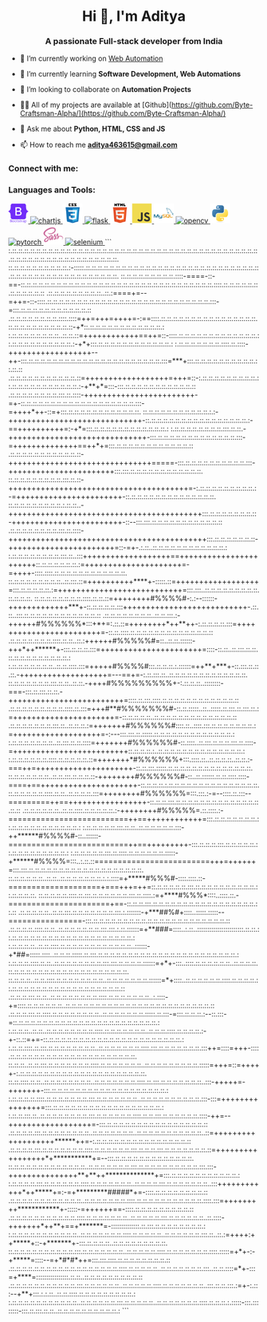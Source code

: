 <h1 align="center">Hi 👋, I'm Aditya</h1>
<h3 align="center">A passionate Full-stack developer from India</h3>

- 🔭 I’m currently working on [Web Automation](https://github.com/Byte-Craftsman-Alpha/Web-Automation.git)

- 🌱 I’m currently learning **Software Development, Web Automations**

- 👯 I’m looking to collaborate on **Automation Projects**

- 👨‍💻 All of my projects are available at [Github](https://github.com/Byte-Craftsman-Alpha/](https://github.com/Byte-Craftsman-Alpha/)

- 💬 Ask me about **Python, HTML, CSS and JS**

- 📫 How to reach me **aditya463615@gmail.com**

<h3 align="left">Connect with me:</h3>
<p align="left">
</p>

<h3 align="left">Languages and Tools:</h3>
<p align="left"> <a href="https://getbootstrap.com" target="_blank" rel="noreferrer"> <img src="https://raw.githubusercontent.com/devicons/devicon/master/icons/bootstrap/bootstrap-plain-wordmark.svg" alt="bootstrap" width="40" height="40"/> </a> <a href="https://www.chartjs.org" target="_blank" rel="noreferrer"> <img src="https://www.chartjs.org/media/logo-title.svg" alt="chartjs" width="40" height="40"/> </a> <a href="https://www.w3schools.com/css/" target="_blank" rel="noreferrer"> <img src="https://raw.githubusercontent.com/devicons/devicon/master/icons/css3/css3-original-wordmark.svg" alt="css3" width="40" height="40"/> </a> <a href="https://flask.palletsprojects.com/" target="_blank" rel="noreferrer"> <img src="https://www.vectorlogo.zone/logos/pocoo_flask/pocoo_flask-icon.svg" alt="flask" width="40" height="40"/> </a> <a href="https://www.w3.org/html/" target="_blank" rel="noreferrer"> <img src="https://raw.githubusercontent.com/devicons/devicon/master/icons/html5/html5-original-wordmark.svg" alt="html5" width="40" height="40"/> </a> <a href="https://developer.mozilla.org/en-US/docs/Web/JavaScript" target="_blank" rel="noreferrer"> <img src="https://raw.githubusercontent.com/devicons/devicon/master/icons/javascript/javascript-original.svg" alt="javascript" width="40" height="40"/> </a> <a href="https://www.mysql.com/" target="_blank" rel="noreferrer"> <img src="https://raw.githubusercontent.com/devicons/devicon/master/icons/mysql/mysql-original-wordmark.svg" alt="mysql" width="40" height="40"/> </a> <a href="https://opencv.org/" target="_blank" rel="noreferrer"> <img src="https://www.vectorlogo.zone/logos/opencv/opencv-icon.svg" alt="opencv" width="40" height="40"/> </a> <a href="https://www.python.org" target="_blank" rel="noreferrer"> <img src="https://raw.githubusercontent.com/devicons/devicon/master/icons/python/python-original.svg" alt="python" width="40" height="40"/> </a> <a href="https://pytorch.org/" target="_blank" rel="noreferrer"> <img src="https://www.vectorlogo.zone/logos/pytorch/pytorch-icon.svg" alt="pytorch" width="40" height="40"/> </a> <a href="https://sass-lang.com" target="_blank" rel="noreferrer"> <img src="https://raw.githubusercontent.com/devicons/devicon/master/icons/sass/sass-original.svg" alt="sass" width="40" height="40"/> </a> <a href="https://www.selenium.dev" target="_blank" rel="noreferrer"> <img src="https://raw.githubusercontent.com/detain/svg-logos/780f25886640cef088af994181646db2f6b1a3f8/svg/selenium-logo.svg" alt="selenium" width="40" height="40"/> </a> 
```
:.::.::.::.::.::.::.::.::.::.::.::.::.::.::.::.::.::.::.::.::.::.::.::.::.::.::.::.::.::.::.::.::.::.::.::.::.::.::.::.::.::.::.::.::.::.::.::.::.::.::.::.::.::.::.::.::.::.::.::.
::.::.::.::.::.::.::.::.::.::.:-:::::.::.::.::.::.::.::.::.::.::.::.::.::.::.::.::.::.::.::.::.::.::.::.::.::.::.::.::.::.::.::.::.::.::.::.::.::.::.::.::.::.::.::.::.::.::.::.::.
::.::.::.::.::.::.::.::.::.::::-====-::-==-::.::.::.::.::.::.::.::.::.::.::.::.::.::.::.::.::.::.::.::.::.::.::.::.::.::.::.::.::.::.::.::.::::.::.::.::.::.::.::.::.::.::.::.::.::
.::.::.::.::.::.::.::.::.::..::.:====+=--=++=-::-::::.::.::.::.::.::.::.::.::.::.::.::.::.::.::.::.::.::.::.::.::.::.::.::.::.::.::.::.:::-=:::.::.::.::.::.::.::.::.::.::.::.::.::
.::.::.::.::.::.::.::.::.::::.::::=++=+++=++++=-:==::::.::.::.::.::.::.::.::.::.::.::.::.::.::.::.::.::.::.::.::.::.::.::.::.::.::.::.::-+*::.::.::.::.::.::.::.::.::.::.::.::.::.:
:.::.::.::.::.::.::.::.::..::.::.::=++++++++++++==++=::-::::.::.::.::.::.::.::.::.::.::.::.::.::.::.::.::.::.::.::.::.::.::.::.::.::.:-+*+:::.::.::.::.::.::.::.::.::.::.::.::.::.:
:.::.::.::.::.::.::.::.::::.::.::::-++++++++++++++++++--++-:::.::.::.::.::.::.::.::.::.::.::.::.::.::.::.::.::.::.::.::.::.::.::.:::=***+:::.::.::.::.::.::.::.::.::.::.::.::.::.::
.::.::.::.::.::.::.::.::.::.::.::.::=++++++++++++++++++=+++=::-:.::.::.::.::.::.::.::.::.::.::.::.::.::.::.::.::.::.::.::.::.::.:-+**+*=:::-:::.::.::.::.::.::.::.::.::.::.::.::.::
.::.::.::.::.::.::.::.::.:::.::.::::-++++++++++++++++++++++++-=+-::.::.::.::.::.::.::.::.::.::.::.::.::.::.::.::.::.::.::.:::-=++++*++-::=+:::.::.::.::.::.::.::.::.::.::.::.::.::.
::.::.::.::.::.::.::.::.::.::.::.:.:-+++++++++++++++++++++++++++++-::.::.::.::.::.::.::.::.::.::.::.::.::.::.::.::.::.:-==++++++++++=:-+*=:::.::.::.::.::.::.::.::.::.::.::.::.::.:
:.::.::.::.::.::.::.::.::.:::.::.::.-++++++++++++++++++++++++++++++-:::.::.::.::.::.::.::.::.::.::.::.::.::.::.:::-=++++++++++++++==++*+=:::.::.::.::.::.::.::.::.::.::.::.::.::.::
.::.::.::.::.::.::.::.::.::.::.::.::-+++++++++++++++++++++++++++++++=====-:::.::.::.::.::.::.::.::.::.::.::.:::-+++++++++++++++++++++++:::.:::.::.::.::.::.::.::.::.::.::.::.::.::.
::.::.::.::.::.::.::.::.::.:::.::.::-+++++++++++++++++++++++++++++++++++++++=-:.::.::.::.::.::.::.::.::.::.:-=+++++++++++++++++++++++-::.::.::.::.::.::.::.::.::.::.::.::.::.::.::.
::.::.::.::.::.::.::.::.::.:.::.::..-++++++++++++++++++++++++++++++++++++++++++:::.::.::.::.::.::.::.::.::-++++++++++++++++++++++++-::--:::.:::.::.::.::.::.::.::.::.::.::.::.::.::
.::.::.::.::.::.::.::.::.:::.::.::::-+++++++++++++++++++++++++++++++++++++++++++:::.::.::.::.::.::.::.::-+++++++++++++++++++++++=::-=+-.:.::..::.::.::.::.::.::.::.::.::.::.::.::.:
:.::.::.::.::.::.::.::.::.:::.::..:::+++++++++++++++++++==+++++++++++++++++++++++::.::.::.::.::.::.::.:=+++++++++++++++++++++=-=++++-::::.::::.::.::.::.::.::.::.::.::.::.::.::.::.
::.::.::.::.::.::.::.::.::..::.:::.::=++++++++++****+-:::::.::=++++++++++++++++++=:::.::.::.::.::.::.:=+++++++++++++++++++++++++++=:::.:::..::.::.::.::.::.::.::.::.::.::.::.::.::.
::.::.::.::.::.::.::.::.::::.::.::.::=++++++++#%%%%#-:.:--::::::-+++++++++++++***+-::.::.::.::.::.:::+++++++++++++++++++++++++++-.::.::..:::.::.::.::.::.::.::.::.::.::.::.::.::.::
.::.::.::.::.::.::.::.::..::.::.:::.:-++++++#%%%%%%*:::+*+=:.::.::=++++++++*++**++-:.::.::.::.::.:::=++++++++++++++++++++++++=-::.::.::::.::.::.::.::.::.::.::.::.::.::.::.::.::.::
.::.::.::.::.::.::.::.::::.::.::..::.:++++++#%%%%%#=::..::.::.::::::-+++*++******+-:::.::.::.::.:::=++++++++++++++++++++++=::::-::.::..::.:::.::.::.::.::.::.::.::.::.::.::.::.::.:
:.::.::.::.::.::.::.::..::.::.::::.:::=+++++#%%%%#:::.::.::.::.:.::::::=++**+***+-::.:::.::.::.::.-+++++++++++++++++++=---==+=-:.::.:::.::..::.::.::.::.::.::.::.::.::.::.::.::.::.
::.::.::.::.::.::.::.:::.::.::..::.::.-++++#%%%%%%%%%+-:.::.::.::..::::::::-===-:::.::.:::.::.::.-+++++++++++++++++++++++++=::::.::.:::.::::.::.::.::.::.::.::.::.::.::.::.::.::.::
.::.::.::.::.::.::.::.::.::.::::.::.:::=+++#**#%%%%%%%#-::.::.:::::..::..:::::.::.:::.::.:::.::.:=++++++++++++++++++++++=-::.::.::.::.::..::.::.::.::.::.::.::.::.::.::.::.::.::.::
.::.::.::.::.::.::.::.:::.::..::.::.::.:=+++++++#%%%%%%#::::.::..::::.:::.::.::.::.::.::.::.::.:=+++++++++++++++++++=-:---:::.:::.::.:::::.::.::.::.::.::.::.::.::.::.::.::.::.::.:
:.::.::.::.::.::.::.::..::.:::.::.::.::::=+++++++#%%%%%%#-::.::::..::.:::.::.::.::.:::.::.::::-=+++++++++++++++++++++++++::.::.::.::.:..::.::.::.::.::.::.::.::.::.::.::.::.::.::.:
:.::.::.::.::.::.::.::::.::.::.::.::.::.::=+++++++*#%%%%%%+:::.::::.::..::.::.::.::..::.::.:-===++=+++++++++++++++++++++-::.::.:::.:::::.::.::.::.::.::.::.::.::.::.::.::.::.::.::.
::.::.::.::.::.::.::..::.::.:::.::.::.::.::-++++++++#%%%%%%#-::..::.::::::.::.::.::::.::::-====+==+++++++++++++++++++++-::.::.::.::.:.::.::.::.::.::.::.::.::.::.::.::.::.::.::.::.
::.::.::.::.::.::.::::.::.::..::.::.::.::.:::=++++++++#%%%%%%=:::.:::.:-=--::::.::.:::--=========++==+++++++++++++++++-::.::.::.:::.::.::.::.::.::.::.::.::.::.::.::.::.::.::.::.::
.::.::.::.::.::.::..::.::.::::.::.::.::.::.::.:-++++++++#%%%%%=.::.::::.:-==========================++==++++++++++++=:::.::.::.::.::.::.::.::.::.::.::.::.::.::.::.::.::.::.::.::.:
:.::.::.::.::.::.:::.::.::..::.::.::.::.::.::.:::-++******#%%%%#-::..::::::-==========================++==+++++++++-:::.::.::.::.:::.::.::.::.::.::.::.::.::.::.::.::.::.::.::.::.:
:.::.::.::.::.::.:::.::.::::.::.::.::.::.::.::.:::::-+******#%%%%=:::..:.::.::=========================+++=++++++=:::.:::.::.::.::.::.::.::.::.::.::.::.::.::.::.::.::.::.::.::.::.
::.::.::.::.::.::..::.::..::.::.::.::.::.::.::.:.:.::::=+*****#%%%#-::::.::::.::-====================+===+++=++=::.::.::.::.::.::.:::.::.::.::.::.::.::.::.::.::.::.::.::.::.::.::.
::.::.::.::.::.::::.::.:::.::.::.::.::.::.::.:::.::.::::.:=+****#%%%*::::..::::.::.-======================+==-::.::.::.:::.::.::.::.::.::.::.::.::.::.::.::.::.::.::.::.::.::.::.::
.::.::.::.::.::..::.::.:::.::.::.::.::.::.::.::.:::.:.:::::::-+***##%#+::::..:::::.:::::--================-:::.::.::.::.::.::.::.::.::.::.::.::.::.::.::.::.::.::.::.::.::.::.::.::
.::.::.::.::.::::.::.::..::.::.::.::.::.::.::.:::.:::.:.::.::::::=+**###=::::..:.::..:::::::::::::::::::::::.::.::.::.::.::.::.::.::.::.::.::.::.::.::.::.::.::.::.::.::.::.::.::.:
:.::.::.::.::..::.::.::::.::.::.::.::.::.::.::.::.::.::.::.::..::::::-+*##=:::::.::::..::.::.::.:::::.::.:::.::.::.::.::.::.::.::.::.::.::.::.::.::.::.::.::.::.::.::.::.::.::.::.:
:.::.::.::.::::.::.::..::.::.::.::.::.::.::.::.:::.:::.::.::.::.::.::::::=+*+-:::..::::.::.::.::.::.::.::..::.::.::.::.::.::.::.::.::.::.::.::.::.::.::.::.::.::.::.::.::.::.::.::.
::.::.::.::..::.::.::::.::.::.::.::.::.::.::.::..::.::.::.::.::.::.::.::::::=*+::::..::.::.::.::.::.::.::::.::.::.::.::.::.::.::.::.::.::.::.::.::.::.::.::.::.::.::.::.::.::.::.::
.::.::.::.:::.::.::..::.::.::.::.::.::.::.::.::::.::.::.::.::.::.::.::..:.::::-+=::::.::.::.::.::.::.::..::.::.::.::.::.::.::.::.::.::.::.::.::.::.::.::.::.::.::.::.::.::.::.::.::
.::.::.::.:::.::.::::.::.::.::.::.::.::.::.::..::.::.::.::.::.::.::.:::::.::.:::-=:::.::.::.::.:--::.:::-=::.::.::.::.::.::.::.::.::.::.::.::.::.::.::.::.::.::.::.::.::.::.::.::.:
:.::.::.::..::.::..::.::.::.::.::.::.::.::.::::.::.::.::.::.::.::.::..::.::.::.::::.::.::.::.::.:-+-::.::=+=-::.::.::.::.::.::.::.::.::.::.::.::.::.::.::.::.::.::.::.::.::.::.::.:
:.::.::.::::.::.:::.::.::.::.::.::.::.::.::..::.::.::.::.::.::.::.::::.:::.::.::.::.::.::.::.::.:::++=::::=+++-::::.::.::.::.::.::.::.::.::.::.::.::.::.::.::.::.::.::.::.::.::.::.
::.::.::..::.::.:::.::.::.::.::.::.::.::.::::.::.::.::.::.::.::.::..::.::.::.::.::.::.::.::.::.:::::=+++=::=+++++-:.::.::.::.::.::.::.::.::.::.::.::.::.::.::.::.::.::.::.::.::.::.
::.::.::::.::.::..::.::.::.::.::.::.::.::..::.::.::.::.::.::.::.::::.::.:::.::.::.::.::.::.::.::..:::-+++++=-+++++++-:::.::.::.::.::.::.::.::.::.::.::.::.::.::.::.::.::.::.::.::.:
:.::.::.::.::.::::.::.::.::.::.::.::.::.:::.::.::.::.::.::.::.::..::.::.::.::.::.::.::.::.::.::.:::-:::=+++++++++++++++=:::.::.::.::.::.::.::.::.::.::.::.::.::.::.::.::.::.::.::.:
:.::.::.:::.::..::.::.::.::.::.::.::.::.:::.::.::.::.::.::.::.::::.::.::.:::.::.::.::.::.::.::.::::-++=--++++++++++++++++++=-:::.::.::.::.::.::.::.::.::.::.::.::.::.::.::.::.::.::
.::.::.::.::.:::.::.::.::.::.::.::.::.::..::.::.::.::.::.::.::..::.::.::.::.::.::.::.::.::.::.::..::=+++++++++++++++++++******++=-:.::.::.::.::.::.::.::.::.::.::.::.::.::.::.::.::
.::.::.::.::.:::.::.::.::.::.::.::.::.::::.::.::.::.::.::.::.:::.::.::.::.:::.::.::.::.::.::.::.::.::=+++++++++++++++++*+***********+=--:::.::.::.::.::.::.::.::.::.::.::.::.::.::.
::.::.::.::.::.::.::.::.::.::.::.::.::..::.::.::.::.::.::.::.:::.::.::.::.::.::.::.::.::.::.::.:::.:::-+++++++++++++++**+**++**************+=:::.::.::.::.::.::.::.::.::.::.::.::.:
:.::.::.::.::.:::.::.::.::.::.::.::.::::.::.::.::.::.::.::.::..::.::.::.::.:::.::.::.::.::.::.::.::..:::++++++++++++*++*****+=:-=+*********#####*+=-::::.::.::.::.::.::.::.::.::.::
.::.::.::.::.::.::.::.::.::.::.::.::..::.::.::.::.::.::.::.::::.::.::.::.::.::.::.::.::.::.::.::.::::.:::=+++++++++************+-:::::-=++++++==-::::.::.::.::.::.::.::.::.::.::.::
.::.::.::.::.::.::.::.::.::.::.::.::::.::.::.::.::.::.::.::..::.::.::.::.::.:::.::.::.::.::.::.::..::.::::-+++++++*++**+==+*******=-::::::::::::::.::.:::.::.::.::.::.::.::.::.::.:
:.::.::.::.::.::.::.::.::.::.::.::..::.::.::.::.::.::.::.::::.::.::.::.::.::..::.::.::.::.::.::.:::.::..::.:=++++:++*****+::-+*******+-:::.::.::.::.::..::.::.::.::.::.::.::.::.::.
::.::.::.::.::.::.::.::.::.::.::.:::.::.::.::.::.::.::.::..::.::.::.::.::.::::.::.::.::.::.::.::.::.::::.:::::=+*+-:-+*****=::::--=+*#*#*++=:::.:::.::::.::.::.::.::.::.::.::.::.::
.::.::.::.::.::.::.::.::.::.::.::.::.::.::.::.::.::.::.::::.::.::.::.::.::..::.::.::.::.::.::.::.:::..::.::.::::=*+-:::=+****=::::::::::::::::.::.::..::.::.::.::.::.::.::.::.::.::
.::.::.::.::.::.::.::.::.::.::.::.:::.::.::.::.::.::.::..::.::.::.::.::.::::.::.::.::.::.::.::.::..:::.::.::.:::.:=+-:.:::--+**+:::.:.:.::..::.::.::::.::.::.::.::.::.::.::.::.::.:
:.::.::.::.::.::.::.::.::.::.::.::..::.::.::.::.::.::.:::.::.::.::.::.::..::.::.::.::.::.::.::.::::.::.::.::.:.:::::-:::.::::::::-:::.::.:::.::.::..::.::.::.::.::.::.::.::.::.::.:
```
